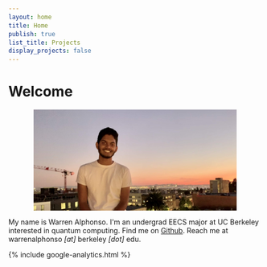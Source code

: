 ```yaml
---
layout: home 
title: Home 
publish: true
list_title: Projects
display_projects: false
---
```


# Welcome

<img src="/images/pic2.jpg" style="display:block; margin-left:auto; margin-right: auto; width:80%;">

My name is Warren Alphonso. I'm an undergrad EECS major at UC Berkeley 
interested in quantum computing. Find me on 
[Github](https://github.com/warrenalphonso). Reach me at warrenalphonso *[at]* 
berkeley *[dot]* edu.

{% include google-analytics.html %}
